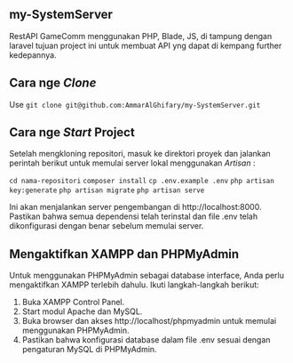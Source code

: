 ## my-SystemServer

RestAPI GameComm menggunakan PHP, Blade, JS, di tampung dengan laravel tujuan project ini untuk membuat API yng dapat di kempang further kedepannya.

## Cara nge _Clone_ 
Use `git clone git@github.com:AmmarAlGhifary/my-SystemServer.git`

## Cara nge _Start_ Project
Setelah mengkloning repositori, masuk ke direktori proyek dan jalankan perintah berikut untuk memulai server lokal menggunakan _Artisan_ :

`cd nama-repositori`
`composer install`
`cp .env.example .env`
`php artisan key:generate`
`php artisan migrate`
`php artisan serve`

Ini akan menjalankan server pengembangan di http://localhost:8000. Pastikan bahwa semua dependensi telah terinstal dan file .env telah dikonfigurasi dengan benar sebelum memulai server.

## Mengaktifkan XAMPP dan PHPMyAdmin
Untuk menggunakan PHPMyAdmin sebagai database interface, Anda perlu mengaktifkan XAMPP terlebih dahulu. Ikuti langkah-langkah berikut:

1. Buka XAMPP Control Panel.
2. Start modul Apache dan MySQL.
3. Buka browser dan akses http://localhost/phpmyadmin untuk memulai menggunakan PHPMyAdmin.
4. Pastikan bahwa konfigurasi database dalam file .env sesuai dengan pengaturan MySQL di PHPMyAdmin.
